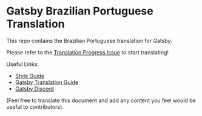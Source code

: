 
# Gatsby Brazilian Portuguese Translation

This repo contains the Brazilian Portuguese translation for Gatsby.

Please refer to the [Translation Progress Issue](https://github.com/gatsbyjs/gatsby-pt-BR/issues/1) to start translating!

Useful Links:

* [Style Guide](/style-guide.md)
* [Gatsby Translation Guide](https://www.gatsbyjs.org/contributing/gatsby-docs-translation-guide/)
* [Gatsby Discord](https://gatsby.dev/discord)

(Feel free to translate this document and add any content you feel would be useful to contributors).
  
